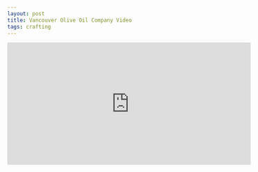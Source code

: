 ```yaml
---
layout: post
title: Vancouver Olive Oil Company Video
tags: crafting
---
```



<iframe width="560" height="281" src="http://www.youtube.com/embed/KOMlEm8Gpxs?&autoplay=1&rel=0&theme=light&showinfo=0&modestbranding=1&controls=0&hd=1&color=white" frameborder="0" allowfullscreen></iframe>